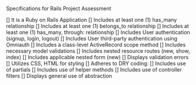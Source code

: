 Specifications for Rails Project Assessment

[] It is a Ruby on Rails Application
[] Includes at least one (1) has_many relationship
[] Includes at least one (1) belongs_to relationship
[] Includes at least one (1) has_many, through: relationship
[] Includes User authentication (signup, login, logout)
[] Includes User third-party authentication using Omniauth 
[] Includes a class-level ActiveRecord scope method
[] Includes necessary model validations 
[] Includes nested resource routes (new, show, index)
[] Includes applicable nested form (new)
[] Displays validation errors
[] Utilizes CSS, HTML for styling 
[] Adheres to DRY coding: 
    [] Includes use of partials
    [] Includes use of helper methods 
    [] Includes use of controller filters 
    [] Displays general use of abstraction 
